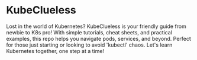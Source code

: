 # KubeClueless
Lost in the world of Kubernetes? KubeClueless is your friendly guide from newbie to K8s pro! With simple tutorials, cheat sheets, and practical examples, this repo helps you navigate pods, services, and beyond. Perfect for those just starting or looking to avoid 'kubectl' chaos. Let's learn Kubernetes together, one step at a time!
